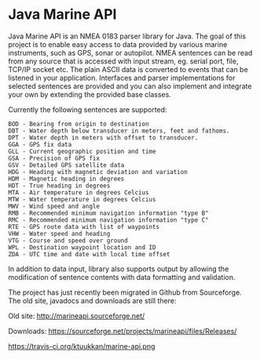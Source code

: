 Java Marine API
===============

Java Marine API is an NMEA 0183 parser library for Java. The goal of this project is to enable easy access to data provided by various marine instruments, such as GPS, sonar or autopilot. NMEA sentences can be read from any source that is accessed with input stream, eg. serial port, file, TCP/IP socket etc. The plain ASCII data is converted to events that can be listened in your application. Interfaces and parser implementations for selected sentences are provided and you can also implement and integrate your own by extending the provided base classes.

Currently the following sentences are supported:

    BOD - Bearing from origin to destination
    DBT - Water depth below transducer in meters, feet and fathoms.
    DPT - Water depth in meters with offset to transducer.
    GGA - GPS fix data
    GLL - Current geographic position and time
    GSA - Precision of GPS fix
    GSV - Detailed GPS satellite data
    HDG - Heading with magnetic deviation and variation
    HDM - Magnetic heading in degrees
    HDT - True heading in degrees
    MTA - Air temperature in degrees Celcius
    MTW - Water temperature in degrees Celcius
    MWV - Wind speed and angle
    RMB - Recommended minimum navigation information "type B"
    RMC - Recommended minimum navigation information "type C"
    RTE - GPS route data with list of waypoints
    VHW - Water speed and heading
    VTG - Course and speed over ground
    WPL - Destination waypoint location and ID
    ZDA - UTC time and date with local time offset

In addition to data input, library also supports output by allowing the modification of sentence contents with data formatting and validation.

The project has just recently been migrated in Github from Sourceforge. The old site, javadocs and downloads are still there:

Old site:
http://marineapi.sourceforge.net/

Downloads:
https://sourceforge.net/projects/marineapi/files/Releases/

https://travis-ci.org/ktuukkan/marine-api.png
